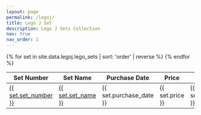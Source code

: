 ```yaml
---
layout: page
permalink: /legoj/
title: Lego J Set
description: Lego J Sets Collection
nav: true
nav_order: 1
---
```

<table>
  <thead>
    <tr>
      <th>Set Number</th>
      <th>Set Name</th>
      <th>Purchase Date</th>
      <th>Price</th>
      <th>Order</th>
    </tr>
  </thead>
  <tbody>
    {% for set in site.data.legoj.lego_sets | sort: 'order' | reverse %}
    <tr>
      <td><a href="{{ set.url }}">{{ set.set_number }}</a></td>
      <td>
        <a href="#" data-bs-toggle="tooltip" data-bs-html="true" data-bs-custom-class="image-tooltip" data-bs-placement="top" title="<img src='{{ set.image }}' alt='{{ set.set_name }}' style='max-width: 200px; height: auto;'>">{{ set.set_name }}</a>
      </td>
      <td>{{ set.purchase_date }}</td>
      <td>{{ set.price }}</td>
      <td>{{ set.order }}</td>
    </tr>
    {% endfor %}
  </tbody>
</table>
